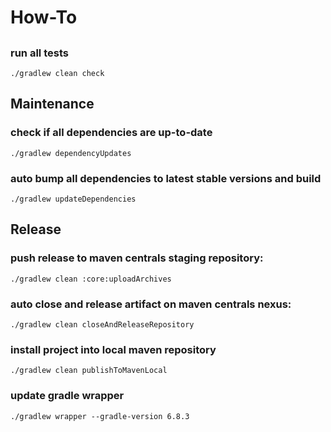 # How-To
## 
### run all tests

	./gradlew clean check

## Maintenance
### check if all dependencies are up-to-date

    ./gradlew dependencyUpdates

### auto bump all dependencies to latest stable versions and build

    ./gradlew updateDependencies
    
## Release
### push release to maven centrals staging repository:

	./gradlew clean :core:uploadArchives
	
### auto close and release artifact on maven centrals nexus:

	./gradlew clean closeAndReleaseRepository
    
### install project into local maven repository

	./gradlew clean publishToMavenLocal

### update gradle wrapper

    ./gradlew wrapper --gradle-version 6.8.3
